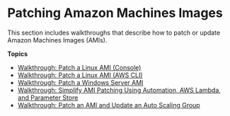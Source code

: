 # Patching Amazon Machines Images<a name="automation-walk-ami-patching"></a>

This section includes walkthroughs that describe how to patch or update Amazon Machines Images \(AMIs\)\. 

**Topics**
+ [Walkthrough: Patch a Linux AMI \(Console\)](automation-walk-patch-linux-ami-console.md)
+ [Walkthrough: Patch a Linux AMI \(AWS CLI\)](automation-walk-patch-linux-ami-cli.md)
+ [Walkthrough: Patch a Windows Server AMI](automation-walk-patch-windows-ami-cli.md)
+ [Walkthrough: Simplify AMI Patching Using Automation, AWS Lambda, and Parameter Store](automation-walk-patch-windows-ami-simplify.md)
+ [Walkthrough: Patch an AMI and Update an Auto Scaling Group](automation-walk-patch-windows-ami-autoscaling.md)